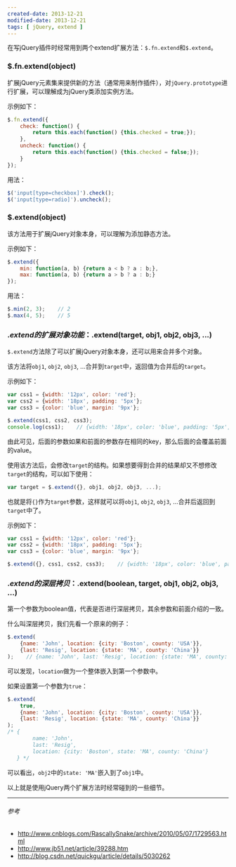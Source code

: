 ```yaml
---
created-date: 2013-12-21
modified-date: 2013-12-21
tags: [ jQuery, extend ]
---
```


在写jQuery插件时经常用到两个extend扩展方法：`$.fn.extend`和`$.extend`。

### $.fn.extend(object)

扩展jQuery元素集来提供新的方法（通常用来制作插件），对`jQuery.prototype`进行扩展，可以理解成为jQuery类添加实例方法。

示例如下：

``` javascript
$.fn.extend({
	check: function() {
		return this.each(function() {this.checked = true;});
	},
	uncheck: function() {
		return this.each(function() {this.checked = false;});
	}
});
```

用法：

``` javascript
$('input[type=checkbox]').check();
$('input[type=radio]').uncheck();
```

### $.extend(object)

该方法用于扩展jQuery对象本身，可以理解为添加静态方法。

示例如下：

``` javascript
$.extend({
	min: function(a, b) {return a < b ? a : b;},
	max: function(a, b) {return a > b ? a : b;}
});
```

用法：

``` javascript
$.min(2, 3);    // 2
$.max(4, 5);    // 5
```

### $.extend的扩展对象功能：$.extend(target, obj1, obj2, obj3, ...)

`$.extend`方法除了可以扩展jQuery对象本身，还可以用来合并多个对象。

该方法将`obj1`, `obj2`, `obj3`, ...合并到`target`中，返回值为合并后的`target`。

示例如下：

``` javascript
var css1 = {width: '12px', color: 'red'};
var css2 = {width: '18px', padding: '5px'};
var css3 = {color: 'blue', margin: '9px'};

$.extend(css1, css2, css3);
console.log(css1);    // {width: '18px', color: 'blue', padding: '5px', margin: '9px'}
```

由此可见，后面的参数如果和前面的参数存在相同的key，那么后面的会覆盖前面的value。

使用该方法后，会修改`target`的结构。如果想要得到合并的结果却又不想修改`target`的结构，可以如下使用：

``` javascript
var target = $.extend({}, obj1, obj2, obj3, ...);
```

也就是将`{}`作为`target`参数，这样就可以将`obj1`, `obj2`, `obj3`, ...合并后返回到`target`中了。

示例如下：

``` javascript
var css1 = {width: '12px', color: 'red'};
var css2 = {width: '18px', padding: '5px'};
var css3 = {color: 'blue', margin: '9px'};

$.extend({}, css1, css2, css3);    // {width: '18px', color: 'blue', padding: '5px', margin: '9px'}
```

### $.extend的深层拷贝：$.extend(boolean, target, obj1, obj2, obj3, ...)

第一个参数为boolean值，代表是否进行深层拷贝，其余参数和前面介绍的一致。

什么叫深层拷贝，我们先看一个原来的例子：

``` javascript
$.extend(
	{name: 'John', location: {city: 'Boston', county: 'USA'}},
	{last: 'Resig', location: {state: 'MA', county: 'China'}}
);    // {name: 'John', last: 'Resig', location: {state: 'MA', county: 'China'}}
```

可以发现，`location`做为一个整体嵌入到第一个参数中。

如果设置第一个参数为`true`：

``` javascript
$.extend(
	true,
	{name: 'John', location: {city: 'Boston', county: 'USA'}},
	{last: 'Resig', location: {state: 'MA', county: 'China'}}
);
/* {
        name: 'John',
        last: 'Resig',
        location: {city: 'Boston', state: 'MA', county: 'China'}
   } */
```

可以看出，`obj2`中的`state: 'MA'`嵌入到了`obj1`中。

以上就是使用jQuery两个扩展方法时经常碰到的一些细节。

------

###### 参考

- <http://www.cnblogs.com/RascallySnake/archive/2010/05/07/1729563.html>
- <http://www.jb51.net/article/39288.htm>
- <http://blog.csdn.net/quickgu/article/details/5030262>

